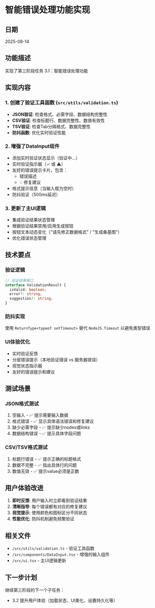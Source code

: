 # 智能错误处理功能实现

## 日期
2025-08-14

## 功能描述
实现了第三阶段任务 3.1：智能错误处理功能

## 实现内容

### 1. 创建了验证工具函数 (`src/utils/validation.ts`)
- **JSON验证**: 检查格式、必需字段、数据结构完整性
- **CSV验证**: 检查标题行、数据完整性、数值有效性
- **TSV验证**: 检查Tab分隔格式、数据完整性
- **防抖函数**: 优化实时验证性能

### 2. 增强了DataInput组件
- 添加实时验证状态显示（验证中...）
- 实时验证指示器（✓ 或 ⚠）
- 友好的错误提示卡片，包含：
  - 错误描述
  - 💡 修复建议
- 格式提示信息（当输入框为空时）
- 防抖验证（500ms延迟）

### 3. 更新了主UI逻辑
- 集成验证结果状态管理
- 根据验证结果禁用/启用生成按钮
- 按钮文本动态变化（"请先修正数据格式" / "生成桑基图"）
- 优化错误状态管理

## 技术要点

### 验证逻辑
```typescript
// 验证结果接口
interface ValidationResult {
  isValid: boolean;
  error?: string;
  suggestion?: string;
}
```

### 防抖实现
使用 `ReturnType<typeof setTimeout>` 替代 `NodeJS.Timeout` 以避免类型错误

### UI体验优化
- 实时验证反馈
- 分层错误提示（本地验证错误 vs 服务器错误）
- 视觉状态指示器
- 友好的错误提示和建议

## 测试场景

### JSON格式测试
1. 空输入 - ✅ 提示需要输入数据
2. 格式错误 - ✅ 显示具体语法错误和修复建议
3. 缺少必需字段 - ✅ 提示缺少nodes或links
4. 数据结构错误 - ✅ 提示具体字段问题

### CSV/TSV格式测试
1. 标题行错误 - ✅ 提示正确的标题格式
2. 数据不完整 - ✅ 指出具体行的问题
3. 数值无效 - ✅ 提示value必须是正数

## 用户体验改进
1. **即时反馈**: 用户输入时立即看到验证结果
2. **清晰指导**: 每个错误都有对应的修复建议
3. **视觉提示**: 使用颜色和图标区分不同状态
4. **性能优化**: 防抖机制避免频繁验证

## 相关文件
- `/src/utils/validation.ts` - 验证工具函数
- `/src/components/DataInput.tsx` - 增强的输入组件
- `/src/ui.tsx` - 主UI逻辑更新

## 下一步计划
继续第三阶段的下一个子任务：
- 3.2 提升用户体验（加载状态、UI美化、设置持久化等）
